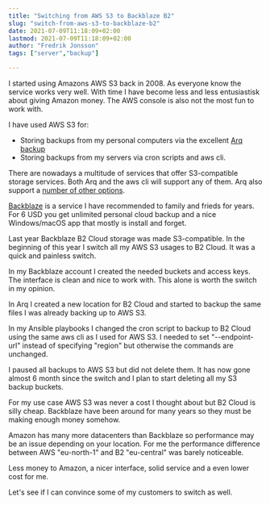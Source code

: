 ```yaml
---
title: "Switching from AWS S3 to Backblaze B2"
slug: "switch-from-aws-s3-to-backblaze-b2"
date: 2021-07-09T11:18:09+02:00
lastmod: 2021-07-09T11:18:09+02:00
author: "Fredrik Jonsson"
tags: ["server","backup"]

---
```


I started using Amazons AWS S3 back in 2008. As everyone know the service works very well. With time I have become less and less entusiastisk about giving Amazon money. The AWS console is also not the most fun to work with.

I have used AWS S3 for:

* Storing backups from my personal computers via the excellent [Arq backup](https://www.arqbackup.com/)
* Storing backups from my servers via cron scripts and aws cli.

There are nowadays a multitude of services that offer S3-compatible storage services. Both Arq and the aws cli will support any of them. Arq also support a [number of other options](https://www.arqbackup.com/#arqbackup-benefit-list-2).

[Backblaze](https://www.backblaze.com/) is a service I have recommended to family and frieds for years. For 6 USD you get unlimited personal cloud backup and a nice Windows/macOS app that mostly is install and forget.

Last year Backblaze B2 Cloud storage was made S3-compatible. In the beginning of this year I switch all my AWS S3 usages to B2 Cloud. It was a quick and painless switch.

In my Backblaze account I created the needed buckets and access keys. The interface is clean and nice to work with. This alone is worth the switch in my opinion.

In Arq I created a new location for B2 Cloud and started to backup the same files I was already backing up to AWS S3.

In my Ansible playbooks I changed the cron script to backup to B2 Cloud using the same aws cli as I used for AWS S3. I needed to set "--endpoint-url" instead of specifying "region" but otherwise the commands are unchanged.

I paused all backups to AWS S3 but did not delete them. It has now gone almost 6 month since the switch and I plan to start deleting all my S3 backup buckets.

For my use case AWS S3 was never a cost I thought about but B2 Cloud is silly cheap. Backblaze have been around for many years so they must be making enough money somehow.

Amazon has many more datacenters than Backblaze so performance may be an issue depending on your location. For me the performance difference between AWS "eu-north-1" and B2 "eu-central" was barely noticeable.

Less money to Amazon, a nicer interface, solid service and a even lower cost for me.

Let's see if I can convince some of my customers to switch as well.